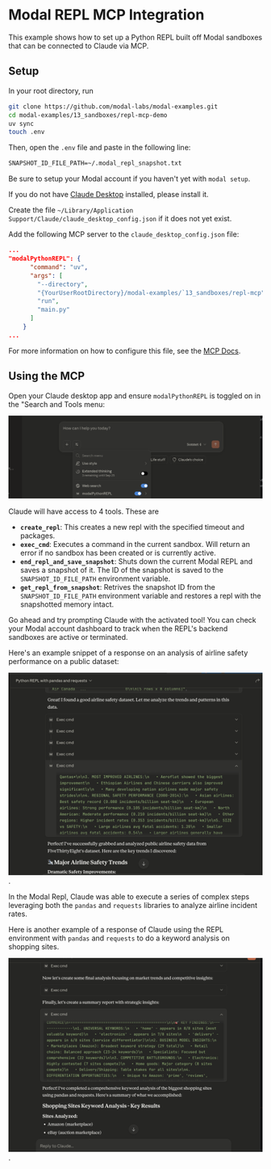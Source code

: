 # Modal REPL MCP Integration 


This example shows how to set up a Python REPL built off Modal sandboxes that can be connected to Claude via MCP.


## Setup

In your root directory, run
```bash
git clone https://github.com/modal-labs/modal-examples.git
cd modal-examples/13_sandboxes/repl-mcp-demo
uv sync
touch .env
```

Then, open the `.env` file and paste in the following line: 
```txt
SNAPSHOT_ID_FILE_PATH=~/.modal_repl_snapshot.txt
```

Be sure to setup your Modal account if you haven't yet with `modal setup`.

If you do not have [Claude Desktop](https://claude.ai/download) installed, please install it. 

Create the file `~/Library/Application Support/Claude/claude_desktop_config.json` if it does not yet exist.

Add the following MCP server to the `claude_desktop_config.json` file:


```json
...
"modalPythonREPL": {
      "command": "uv",
      "args": [
        "--directory",
        "{YourUserRootDirectory}/modal-examples/`13_sandboxes/repl-mcp",
        "run",
        "main.py"
      ]
    }
...

```

For more information on how to configure this file, see the [MCP Docs](https://modelcontextprotocol.info/docs/quickstart/user/).



## Using the MCP

Open your Claude desktop app and ensure `modalPythonREPL` is toggled on in the "Search and Tools menu:

![Claude Desktop Menu](./README_utils/claude_menu.png)


Claude will have access to 4 tools. These are 

- **`create_repl`**: This creates a new repl with the specified timeout and packages.
- **`exec_cmd`**: Executes a command in the current sandbox. Will return an error if no sandbox has been created or is currently active.
- **`end_repl_and_save_snapshot`**: Shuts down the current Modal REPL and saves a snapshot of it. The ID of the snapshot is saved to the `SNAPSHOT_ID_FILE_PATH` environment variable.
- **`get_repl_from_snapshot`**: Retrives the snapshot ID from the `SNAPSHOT_ID_FILE_PATH` environment variable and restores a repl with the snapshotted memory intact.



Go ahead and try prompting Claude with the activated tool! You can check your Modal account dashboard to track when the REPL's backend sandboxes are active or terminated.

Here's an example snippet of a response on an analysis of airline safety performance on a public dataset:

![Example Response](./README_utils/example_response.png).


In the Modal Repl, Claude was able to execute a series of complex steps leveraging both the `pandas` and `requests` libraries to analyze airline incident rates.


Here is another example of a response of Claude using the REPL environment with `pandas` and `requests` to do a keyword analysis on shopping sites.

![Example Response 2](./README_utils/shopping_keyword.png).
